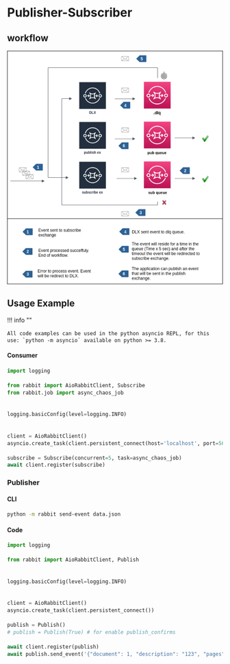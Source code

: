 # Publisher-Subscriber

## workflow

![rabbit-client-workflow](./rabbit-client-workflow.png)

## Usage Example

!!! info ""

    All code examples can be used in the python asyncio REPL, for this use: `python -m asyncio` available on python >= 3.8.

#### Consumer

```py linenums="1" title="consumer-example.py"
import logging

from rabbit import AioRabbitClient, Subscribe
from rabbit.job import async_chaos_job


logging.basicConfig(level=logging.INFO)


client = AioRabbitClient()
asyncio.create_task(client.persistent_connect(host='localhost', port=5672))

subscribe = Subscribe(concurrent=5, task=async_chaos_job)
await client.register(subscribe)
```

### Publisher

#### CLI

```bash
python -m rabbit send-event data.json
```

#### Code

``` py linenums="1" title="publisher-example.py"
import logging

from rabbit import AioRabbitClient, Publish


logging.basicConfig(level=logging.INFO)


client = AioRabbitClient()
asyncio.create_task(client.persistent_connect())

publish = Publish()
# publish = Publish(True) # for enable publish_confirms

await client.register(publish)
await publish.send_event('{"document": 1, "description": "123", "pages": ["abc", "def", "ghi"]}'.encode('utf8'))
```
 
